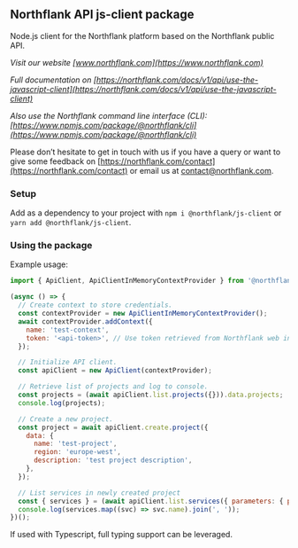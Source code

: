 ## Northflank API js-client package
Node.js client for the Northflank platform based on the Northflank public API.

*Visit our website [www.northflank.com](https://www.northflank.com)*

*Full documentation on [https://northflank.com/docs/v1/api/use-the-javascript-client](https://northflank.com/docs/v1/api/use-the-javascript-client)*

*Also use the Northflank command line interface (CLI): [https://www.npmjs.com/package/@northflank/cli](https://www.npmjs.com/package/@northflank/cli)*

Please don’t hesitate to get in touch with us if you have a query or want to 
give some feedback on [https://northflank.com/contact](https://northflank.com/contact)
or email us at [contact@northflank.com](mailto:contact@northflank.com).

### Setup
Add as a dependency to your project with 
```npm i @northflank/js-client``` or ```yarn add @northflank/js-client```.

### Using the package
Example usage: 
```javascript
import { ApiClient, ApiClientInMemoryContextProvider } from '@northflank/js-client';

(async () => {
  // Create context to store credentials.
  const contextProvider = new ApiClientInMemoryContextProvider();
  await contextProvider.addContext({
    name: 'test-context',
    token: '<api-token>', // Use token retrieved from Northflank web interface: Account Settings > API > Tokens > Create API token.
  });

  // Initialize API client.
  const apiClient = new ApiClient(contextProvider);

  // Retrieve list of projects and log to console.
  const projects = (await apiClient.list.projects({})).data.projects;
  console.log(projects);

  // Create a new project.
  const project = await apiClient.create.project({
    data: {
      name: 'test-project',
      region: 'europe-west',
      description: 'test project description',
    },
  });

  // List services in newly created project
  const { services } = (await apiClient.list.services({ parameters: { projectId: project.data.id } })).data;
  console.log(services.map((svc) => svc.name).join(', '));
})();
```
If used with Typescript, full typing support can be leveraged. 
